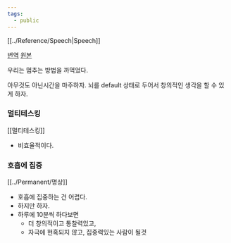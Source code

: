 ```yaml
---
tags:
  - public
---
```

[[../Reference/Speech|Speech]]

[번역](https://www.youtube.com/watch?v=2_MhnDr9-JU) [원본](https://www.youtube.com/watch?v=plUvDGDeIrI&t=0s)

우리는 멈추는 방법을 까먹었다.

아무것도 아닌시간을 마주하자.
뇌를 default 상태로 두어서 창의적인 생각을 할 수 있게 하자.

### 멀티테스킹
[[멀티테스킹]]
* 비효율적이다.


### 호흡에 집중
[[../Permanent/명상]]
* 호흡에 집중하는 건 어렵다.
* 하지만 하자.
* 하루에 10분씩 하다보면
	* 더 창의적이고 통찰력있고,
	* 자극에 현혹되지 않고, 집중력있는 사람이 될것